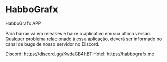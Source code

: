# HabboGrafx
HabboGrafx APP

Para baixar vá em releases e baixe o aplicativo em sua última versão.
Qualquer problema relacionado à essa aplicação, deverá ser informado no canal de bugs de nosso servidor no Discord.

Discord: https://discord.gg/KwdaGB4hBT
Hotel: https://habbografx.me
